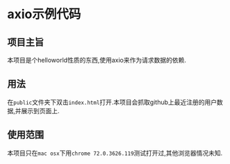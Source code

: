 # axio示例代码

## 项目主旨

本项目是个helloworld性质的东西,使用axio来作为请求数据的依赖.

## 用法

在`public`文件夹下双击`index.html`打开.本项目会抓取github上最近注册的用户数据,并展示到页面上.

## 使用范围

本项目只在`mac osx`下用`chrome 72.0.3626.119`测试打开过,其他浏览器情况未知.
